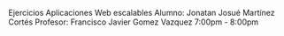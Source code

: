 Ejercicios Aplicaciones Web escalables
Alumno: Jonatan Josué Martínez Cortés
Profesor: Francisco Javier Gomez Vazquez
7:00pm - 8:00pm

